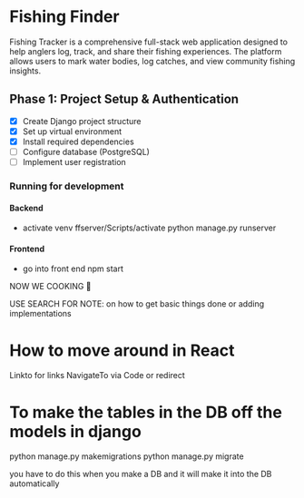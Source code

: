 # Fishing Finder

Fishing Tracker is a comprehensive full-stack web application designed to help anglers log, track, and share their fishing experiences. The platform allows users to mark water bodies, log catches, and view community fishing insights.

## Phase 1: Project Setup & Authentication

- [x] Create Django project structure
- [x] Set up virtual environment
- [x] Install required dependencies
- [ ] Configure database (PostgreSQL)
- [ ] Implement user registration

### Running for development

#### Backend
- activate venv ffserver/Scripts/activate
python manage.py runserver 

#### Frontend
- go into front end npm start 

NOW WE COOKING 🍳

USE SEARCH FOR NOTE: on how to get basic things done or adding implementations

# How to move around in React

Linkto for links
NavigateTo via Code or redirect

# To make the tables in the DB off the models in django 

python manage.py makemigrations
python manage.py migrate

you have to do this when you make a DB and it will make it into the DB automatically 